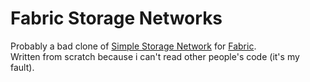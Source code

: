 # Fabric Storage Networks
Probably a bad clone of [Simple Storage Network](https://github.com/Lothrazar/Storage-Network) for [Fabric](https://fabricmc.net/).   
Written from scratch because i can't read other people's code (it's my fault). 

